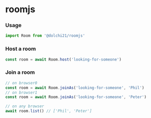 # roomjs

### Usage
```js
import Room from '@dolchi21/roomjs'
```

### Host a room
```js
const room = await Room.host('looking-for-someone')
```

### Join a room
```js
// on browser0
const room = await Room.joinAs('looking-for-someone', 'Phil')
// on browser1
const room = await Room.joinAs('looking-for-someone', 'Peter')

// on any browser
await room.list() // ['Phil', 'Peter']
```
